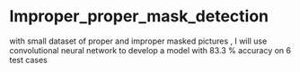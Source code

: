 # Improper_proper_mask_detection
with small dataset of proper and improper masked pictures , I will use convolutional neural network to develop a model with 83.3 % accuracy on 6 test cases
